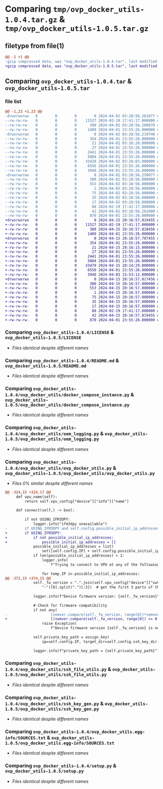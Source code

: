 # Comparing `tmp/ovp_docker_utils-1.0.4.tar.gz` & `tmp/ovp_docker_utils-1.0.5.tar.gz`

## filetype from file(1)

```diff
@@ -1 +1 @@
-gzip compressed data, was "ovp_docker_utils-1.0.4.tar", last modified: Tue Apr  2 03:28:56 2024, max compression
+gzip compressed data, was "ovp_docker_utils-1.0.5.tar", last modified: Mon Apr 15 20:16:57 2024, max compression
```

## Comparing `ovp_docker_utils-1.0.4.tar` & `ovp_docker_utils-1.0.5.tar`

### file list

```diff
@@ -1,23 +1,23 @@
-drwxrwxrwx   0        0        0        0 2024-04-02 03:28:56.261077 ovp_docker_utils-1.0.4/
--rw-rw-rw-   0        0        0    11527 2024-02-19 17:41:17.000000 ovp_docker_utils-1.0.4/LICENSE
--rw-rw-rw-   0        0        0      380 2024-04-02 03:28:56.260078 ovp_docker_utils-1.0.4/PKG-INFO
--rw-rw-rw-   0        0        0     1409 2024-04-01 23:55:26.000000 ovp_docker_utils-1.0.4/README.md
-drwxrwxrwx   0        0        0        0 2024-04-02 03:28:56.219748 ovp_docker_utils-1.0.4/ovp_docker_utils/
--rw-rw-rw-   0        0        0      354 2024-04-01 23:55:26.000000 ovp_docker_utils-1.0.4/ovp_docker_utils/__init__.py
--rw-rw-rw-   0        0        0       21 2024-04-02 03:16:28.000000 ovp_docker_utils-1.0.4/ovp_docker_utils/__version__.py
--rw-rw-rw-   0        0        0       27 2024-04-01 23:55:26.000000 ovp_docker_utils-1.0.4/ovp_docker_utils/defaults.py
--rw-rw-rw-   0        0        0     2441 2024-04-01 23:55:26.000000 ovp_docker_utils-1.0.4/ovp_docker_utils/docker_compose_instance.py
--rw-rw-rw-   0        0        0     5084 2024-04-01 23:55:26.000000 ovp_docker_utils-1.0.4/ovp_docker_utils/oem_logging.py
--rw-rw-rw-   0        0        0    33420 2024-04-02 03:28:03.000000 ovp_docker_utils-1.0.4/ovp_docker_utils/ovp_docker_utils.py
--rw-rw-rw-   0        0        0     6556 2024-04-01 23:55:26.000000 ovp_docker_utils-1.0.4/ovp_docker_utils/ssh_file_utils.py
--rw-rw-rw-   0        0        0     3948 2024-04-01 23:55:26.000000 ovp_docker_utils-1.0.4/ovp_docker_utils/ssh_key_gen.py
-drwxrwxrwx   0        0        0        0 2024-04-02 03:28:56.259077 ovp_docker_utils-1.0.4/ovp_docker_utils.egg-info/
--rw-rw-rw-   0        0        0      380 2024-04-02 03:28:56.000000 ovp_docker_utils-1.0.4/ovp_docker_utils.egg-info/PKG-INFO
--rw-rw-rw-   0        0        0      553 2024-04-02 03:28:56.000000 ovp_docker_utils-1.0.4/ovp_docker_utils.egg-info/SOURCES.txt
--rw-rw-rw-   0        0        0        1 2024-04-02 03:28:56.000000 ovp_docker_utils-1.0.4/ovp_docker_utils.egg-info/dependency_links.txt
--rw-rw-rw-   0        0        0       75 2024-04-02 03:28:56.000000 ovp_docker_utils-1.0.4/ovp_docker_utils.egg-info/entry_points.txt
--rw-rw-rw-   0        0        0       35 2024-04-02 03:28:56.000000 ovp_docker_utils-1.0.4/ovp_docker_utils.egg-info/requires.txt
--rw-rw-rw-   0        0        0       17 2024-04-02 03:28:56.000000 ovp_docker_utils-1.0.4/ovp_docker_utils.egg-info/top_level.txt
--rw-rw-rw-   0        0        0       88 2024-02-19 17:41:17.000000 ovp_docker_utils-1.0.4/pyproject.toml
--rw-rw-rw-   0        0        0       42 2024-04-02 03:28:56.262080 ovp_docker_utils-1.0.4/setup.cfg
--rw-rw-rw-   0        0        0      878 2024-04-01 23:55:26.000000 ovp_docker_utils-1.0.4/setup.py
+drwxrwxrwx   0        0        0        0 2024-04-15 20:16:57.819455 ovp_docker_utils-1.0.5/
+-rw-rw-rw-   0        0        0    11527 2024-02-19 17:41:17.000000 ovp_docker_utils-1.0.5/LICENSE
+-rw-rw-rw-   0        0        0      380 2024-04-15 20:16:57.818456 ovp_docker_utils-1.0.5/PKG-INFO
+-rw-rw-rw-   0        0        0     1409 2024-04-01 23:55:26.000000 ovp_docker_utils-1.0.5/README.md
+drwxrwxrwx   0        0        0        0 2024-04-15 20:16:57.787455 ovp_docker_utils-1.0.5/ovp_docker_utils/
+-rw-rw-rw-   0        0        0      354 2024-04-01 23:55:26.000000 ovp_docker_utils-1.0.5/ovp_docker_utils/__init__.py
+-rw-rw-rw-   0        0        0       21 2024-04-15 20:16:15.000000 ovp_docker_utils-1.0.5/ovp_docker_utils/__version__.py
+-rw-rw-rw-   0        0        0       27 2024-04-01 23:55:26.000000 ovp_docker_utils-1.0.5/ovp_docker_utils/defaults.py
+-rw-rw-rw-   0        0        0     2441 2024-04-01 23:55:26.000000 ovp_docker_utils-1.0.5/ovp_docker_utils/docker_compose_instance.py
+-rw-rw-rw-   0        0        0     5084 2024-04-01 23:55:26.000000 ovp_docker_utils-1.0.5/ovp_docker_utils/oem_logging.py
+-rw-rw-rw-   0        0        0    33479 2024-04-15 20:14:29.000000 ovp_docker_utils-1.0.5/ovp_docker_utils/ovp_docker_utils.py
+-rw-rw-rw-   0        0        0     6556 2024-04-01 23:55:26.000000 ovp_docker_utils-1.0.5/ovp_docker_utils/ssh_file_utils.py
+-rw-rw-rw-   0        0        0     3948 2024-04-03 15:53:12.000000 ovp_docker_utils-1.0.5/ovp_docker_utils/ssh_key_gen.py
+drwxrwxrwx   0        0        0        0 2024-04-15 20:16:57.817456 ovp_docker_utils-1.0.5/ovp_docker_utils.egg-info/
+-rw-rw-rw-   0        0        0      380 2024-04-15 20:16:57.000000 ovp_docker_utils-1.0.5/ovp_docker_utils.egg-info/PKG-INFO
+-rw-rw-rw-   0        0        0      553 2024-04-15 20:16:57.000000 ovp_docker_utils-1.0.5/ovp_docker_utils.egg-info/SOURCES.txt
+-rw-rw-rw-   0        0        0        1 2024-04-15 20:16:57.000000 ovp_docker_utils-1.0.5/ovp_docker_utils.egg-info/dependency_links.txt
+-rw-rw-rw-   0        0        0       75 2024-04-15 20:16:57.000000 ovp_docker_utils-1.0.5/ovp_docker_utils.egg-info/entry_points.txt
+-rw-rw-rw-   0        0        0       35 2024-04-15 20:16:57.000000 ovp_docker_utils-1.0.5/ovp_docker_utils.egg-info/requires.txt
+-rw-rw-rw-   0        0        0       17 2024-04-15 20:16:57.000000 ovp_docker_utils-1.0.5/ovp_docker_utils.egg-info/top_level.txt
+-rw-rw-rw-   0        0        0       88 2024-02-19 17:41:17.000000 ovp_docker_utils-1.0.5/pyproject.toml
+-rw-rw-rw-   0        0        0       42 2024-04-15 20:16:57.819455 ovp_docker_utils-1.0.5/setup.cfg
+-rw-rw-rw-   0        0        0      878 2024-04-01 23:55:26.000000 ovp_docker_utils-1.0.5/setup.py
```

### Comparing `ovp_docker_utils-1.0.4/LICENSE` & `ovp_docker_utils-1.0.5/LICENSE`

 * *Files identical despite different names*

### Comparing `ovp_docker_utils-1.0.4/README.md` & `ovp_docker_utils-1.0.5/README.md`

 * *Files identical despite different names*

### Comparing `ovp_docker_utils-1.0.4/ovp_docker_utils/docker_compose_instance.py` & `ovp_docker_utils-1.0.5/ovp_docker_utils/docker_compose_instance.py`

 * *Files identical despite different names*

### Comparing `ovp_docker_utils-1.0.4/ovp_docker_utils/oem_logging.py` & `ovp_docker_utils-1.0.5/ovp_docker_utils/oem_logging.py`

 * *Files identical despite different names*

### Comparing `ovp_docker_utils-1.0.4/ovp_docker_utils/ovp_docker_utils.py` & `ovp_docker_utils-1.0.5/ovp_docker_utils/ovp_docker_utils.py`

 * *Files 0% similar despite different names*

```diff
@@ -324,15 +324,17 @@
     def vpu_name(self):
         return self.vpu_config["device"]["info"]["name"]
 
     def connect(self,) -> bool:
 
         if not USING_IFM3DPY:
             logger.info("ifm3dpy unavailable")
-        if USING_IFM3DPY and self.config.possible_initial_ip_addresses_to_try:
+        if USING_IFM3DPY:
+            if not possible_initial_ip_addresses:
+                possible_initial_ip_addresses = []
             possible_initial_ip_addresses = list(
                 set([self.config.IP] + self.config.possible_initial_ip_addresses_to_try))
             if len(possible_initial_ip_addresses) > 1:
                 logger.info(
                     f"Trying to connect to VPU at any of the following addresses: {possible_initial_ip_addresses}")
 
                 for temp_IP in possible_initial_ip_addresses:
@@ -372,15 +374,15 @@
             self._fw_version = ".".join(self.vpu_config["device"]["swVersion"]["firmware"].split(
                 "-")[0].split(".")[:3])  # get the first 3 parts of the version number
 
             logger.info(f"Device firmware version: {self._fw_version}")
 
             # Check for firmware compatibility
             if not any(
-                    [semver.compare(self._fw_version, range[0])*semver.compare(range[1], self._fw_version) == 1 for range in TESTED_COMPATIBLE_FIRMWARE_RANGES]):
+                    [(semver.compare(self._fw_version, range[0]) >= 0 and semver.compare(range[1], self._fw_version) >= 0) for range in TESTED_COMPATIBLE_FIRMWARE_RANGES]):
                 raise Exception(
                     f"Device firmware version {self._fw_version} is not compatible with version of the deployment manager (tested with the following ranges: {TESTED_COMPATIBLE_FIRMWARE_RANGES})")
 
             self.private_key_path = assign_key(
                 ip=self.config.IP, target_dir=self.config.ssh_key_dir, key_title=self.config.ssh_key_file_name)
 
             logger.info(f"private_key_path = {self.private_key_path}")
```

### Comparing `ovp_docker_utils-1.0.4/ovp_docker_utils/ssh_file_utils.py` & `ovp_docker_utils-1.0.5/ovp_docker_utils/ssh_file_utils.py`

 * *Files identical despite different names*

### Comparing `ovp_docker_utils-1.0.4/ovp_docker_utils/ssh_key_gen.py` & `ovp_docker_utils-1.0.5/ovp_docker_utils/ssh_key_gen.py`

 * *Files identical despite different names*

### Comparing `ovp_docker_utils-1.0.4/ovp_docker_utils.egg-info/SOURCES.txt` & `ovp_docker_utils-1.0.5/ovp_docker_utils.egg-info/SOURCES.txt`

 * *Files identical despite different names*

### Comparing `ovp_docker_utils-1.0.4/setup.py` & `ovp_docker_utils-1.0.5/setup.py`

 * *Files identical despite different names*

